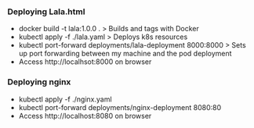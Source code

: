 ### Deploying Lala.html

- docker build  -t lala:1.0.0 . > Builds and tags with Docker
- kubectl apply -f ./lala.yaml  > Deploys k8s resources
- kubectl port-forward deployments/lala-deployment 8000:8000 > Sets up port forwarding between my machine and the pod deployment
- Access http://localhsot:8000 on browser

### Deploying nginx
- kubectl apply -f ./nginx.yaml
- kubectl port-forward deployments/nginx-deployment 8080:80
- Access http://localhost:8080 on browser